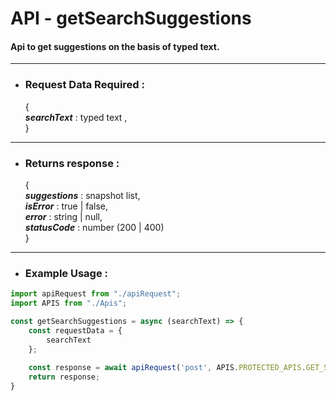 # API - getSearchSuggestions
#### Api to get suggestions on the basis of typed text.

------------------------

- ### Request Data Required :

  {  
  **_searchText_** : typed text ,  
  }

------------------

- ### Returns response :

  {  
  **_suggestions_** : snapshot list,  
  **_isError_** : true | false,  
  **_error_** : string | null,  
  **_statusCode_** : number (200 | 400)  
  }

----------------------

- ### Example Usage :

```javascript
import apiRequest from "./apiRequest";
import APIS from "./Apis";

const getSearchSuggestions = async (searchText) => {
    const requestData = {
        searchText
    };
    
    const response = await apiRequest('post', APIS.PROTECTED_APIS.GET_SEARCH_SUGGESTIONS, requestData, 'application/json', true);
    return response;
}
```